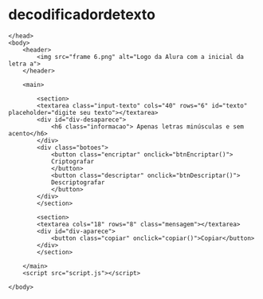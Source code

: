 # decodificadordetexto
<!DOCTYPE html>
<html lang="pt-BR">
	<head>
		<meta charset="utf-8">
		<meta http-equiv="X-UA-Compatible" content="IE=edge">
		<meta name="viewport" content="width=device-width, initial-scale=1.0">
		<link href="https://fonts.googleapis.com/css2?family=Inter&display=swap" rel="stylesheet">
		<link rel="stylesheet" href="desafio-de-codificacao.css">
		<title>Decodificador</title>
		
	</head>
	<body>
		<header>
			<img src="frame 6.png" alt="Logo da Alura com a inicial da letra a">
		</header>

		<main>

			<section>
			<textarea class="input-texto" cols="40" rows="6" id="texto" placeholder="digite seu texto"></textarea>
			<div id="div-desaparece">
				<h6 class="informacao"> Apenas letras minúsculas e sem acento</h6>
			</div>
			<div class="botoes">
				<button class="encriptar" onclick="btnEncriptar()">
				Criptografar
				</button>
				<button class="descriptar" onclick="btnDescriptar()">
				Descriptografar
				</button>
			</div>
			</section>

			<section>
			<textarea cols="18" rows="8" class="mensagem"></textarea>
			<div id="div-aparece">
				<button class="copiar" onclick="copiar()">Copiar</button>
			</div>
			</section>
			
		</main>
		<script src="script.js"></script>

	</body>
</html>

